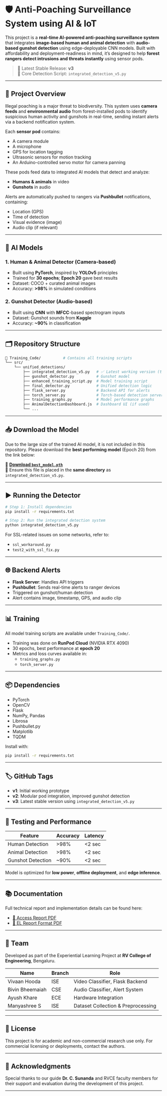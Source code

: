 # 🛡️ Anti-Poaching Surveillance System using AI & IoT

This project is a **real-time AI-powered anti-poaching surveillance system** that integrates **image-based human and animal detection** with **audio-based gunshot detection** using edge-deployable CNN models. Built with affordability and deployment-readiness in mind, it’s designed to help **forest rangers detect intrusions and threats instantly** using sensor pods.

> 🔖 Latest Stable Release: **v3**  
> 📁 Core Detection Script: `integrated_detection_v5.py`

---

## 📸 Project Overview

Illegal poaching is a major threat to biodiversity. This system uses **camera feeds** and **environmental audio** from forest-installed pods to identify suspicious human activity and gunshots in real-time, sending instant alerts via a backend notification system.

Each **sensor pod** contains:
- A camera module
- A microphone
- GPS for location tagging
- Ultrasonic sensors for motion tracking
- An Arduino-controlled servo motor for camera panning

These pods feed data to integrated AI models that detect and analyze:
- **Humans & animals** in video
- **Gunshots** in audio

Alerts are automatically pushed to rangers via **Pushbullet** notifications, containing:
- Location (GPS)
- Time of detection
- Visual evidence (image)
- Audio clip (if relevant)

---

## 🧠 AI Models

### 1. Human & Animal Detector (Camera-based)
- Built using **PyTorch**, inspired by **YOLOv5** principles
- Trained for **30 epochs**; **Epoch 20** gave best results
- Dataset: COCO + curated animal images
- Accuracy: **>98%** in simulated conditions

### 2. Gunshot Detector (Audio-based)
- Built using **CNN** with **MFCC**-based spectrogram inputs
- Dataset: Gunshot sounds from **Kaggle**
- Accuracy: **~90%** in classification

---

## 🗂️ Repository Structure

```bash
📁 Training_Code/          # Contains all training scripts
└── src/
    └── unified_detections/
        ├── integrated_detection_v5.py   # ✅ Latest working version (tag: v3)
        ├── gunshot_detector.py          # Gunshot model
        ├── enhanced_training_script.py  # Model training script
        ├── final_detector.py            # Unified detection logic
        ├── flask_server.py              # Backend API for alerts
        ├── torch_server.py              # Torch-based detection server
        ├── training_graphs.py           # Model performance graphs
        ├── AnimalDetectionDashboard.js  # Dashboard UI (if used)
        └── ...
```

---

## 📥 Download the Model

Due to the large size of the trained AI model, it is not included in this repository. Please download the **best performing model** (Epoch 20) from the link below:

📌 **[Download `best_model.pth`](https://drive.google.com/file/d/1nPXvh7tcejJUAvr64irGF3ewKqyX897c/view?usp=sharing)**  
📝 Ensure this file is placed in the **same directory** as `integrated_detection_v5.py`.

---

## ▶️ Running the Detector

```bash
# Step 1: Install dependencies
pip install -r requirements.txt

# Step 2: Run the integrated detection system
python integrated_detection_v5.py
```

For SSL-related issues on some networks, refer to:
- `ssl_workaround.py`
- `test2_with_ssl_fix.py`

---

## 🌐 Backend Alerts

- **Flask Server**: Handles API triggers
- **Pushbullet**: Sends real-time alerts to ranger devices
- Triggered on gunshot/human detection
- Alert contains image, timestamp, GPS, and audio clip

---

## 📊 Training

All model training scripts are available under `Training_Code/`.

- Training was done on **RunPod Cloud** (NVIDIA RTX 4090)
- 30 epochs, best performance at **epoch 20**
- Metrics and loss curves available in:
  - `training_graphs.py`
  - `torch_server.py`

---

## 📦 Dependencies

- PyTorch
- OpenCV
- Flask
- NumPy, Pandas
- Librosa
- Pushbullet.py
- Matplotlib
- TQDM

Install with:

```bash
pip install -r requirements.txt
```

---

## 🏷️ GitHub Tags

- **v1**: Initial working prototype
- **v2**: Modular pod integration, improved gunshot detection
- **v3**: Latest stable version using `integrated_detection_v5.py`

---

## 🧪 Testing and Performance

| Feature            | Accuracy     | Latency |
|-------------------|--------------|---------|
| Human Detection   | >98%         | <2 sec  |
| Animal Detection  | >98%         | <2 sec  |
| Gunshot Detection | ~90%         | <2 sec  |

Model is optimized for **low power**, **offline deployment**, and **edge inference**.

---

## 📚 Documentation

Full technical report and implementation details can be found here:
- [📄 Access Report PDF](./Access-Template.pdf)
- [📘 EL Report Format PDF](./EL%20Report%20Format.pdf)

---

## 🙌 Team

Developed as part of the Experiential Learning Project at **RV College of Engineering**, Bengaluru.

| Name              | Branch | Role                           |
|-------------------|--------|--------------------------------|
| Vivaan Hooda      | ISE    | Video Classifier, Flask Backend |
| Bivin Bheemaiah   | CSE    | Audio Classifier, Alert System |
| Ayush Khare       | ECE    | Hardware Integration           |
| Manyashree S      | ISE    | Dataset Collection & Preprocessing |

---

## 📌 License

This project is for academic and non-commercial research use only. For commercial licensing or deployments, contact the authors.

---

## 🔗 Acknowledgments

Special thanks to our guide **Dr. C. Sunanda** and RVCE faculty members for their support and evaluation during the development of this project.

---
